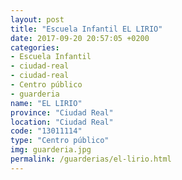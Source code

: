 ```yaml
---
layout: post
title: "Escuela Infantil EL LIRIO"
date: 2017-09-20 20:57:05 +0200
categories:
- Escuela Infantil
- ciudad-real
- ciudad-real
- Centro público
- guarderia
name: "EL LIRIO"
province: "Ciudad Real"
location: "Ciudad Real"
code: "13011114"
type: "Centro público"
img: guarderia.jpg
permalink: /guarderias/el-lirio.html
---
```

